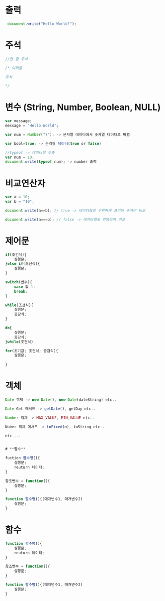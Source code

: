 # **출력**
```javascript
 document.write("Hello World!");
```

# **주석**
```javascript
//한 줄 주석

/* 여러줄

주석

*/
```

# **변수 (String, Number, Boolean, NULL)**
```javascript
var message;
message = "Hello World";

var num = Number("7"); -> 문자열 데이터에서 숫자열 데이터로 바뀜

var bool=true; -> 논리형 데이터(true or false)

//typeof -> 데이터형 추출
var num = 10;
document.write(typeof num); -> number 출력
```

# **비교연산자**
```javascript
var a = 10;
var b = "10";

document.write(a==b); // true -> 데이터형과 무관하게 표기된 숫자만 비교

document.write(a===b); // false -> 데이터형도 반영하여 비교
```

# **제어문**
```javascript
if(조건식){
	실행문;	
}else if(조선식){
	실행문;
}

switch(변수){
	case 값 1:	
	break;	
}

while(조선식){
	실행문;	
	증감식;	
}

do{
	실행문;	
	증감식;	
}while(조건식)

for(초기값; 조건식; 증감식){
	실행문;
	
}
```

# **객체**
```javascript
Date 객체 -> new Date(), new Date(dateString) etc..

Date Get 메서드 -> getDate(), getDay etc..

Number 객체 -> MAX_VALUE, MIN_VALUE etc..

Nuber 객체 메서드 -> toFixed(n), toString etc..

etc....


# **함수**

fuction 함수명(){
	실행문;
	reuturn 데이터;
}

참조변수 = function(){
	실행문;
}

function 함수명(){(매개변수1, 매개변수2)
	실행문;
}
```
# **함수**
```javascript
function 함수명(){
	실행문;
	reuturn 데이터;
}

참조변수 = function(){
	실행문;
}

function 함수명(){(매개변수1, 매개변수2)
	실행문;
}
```
